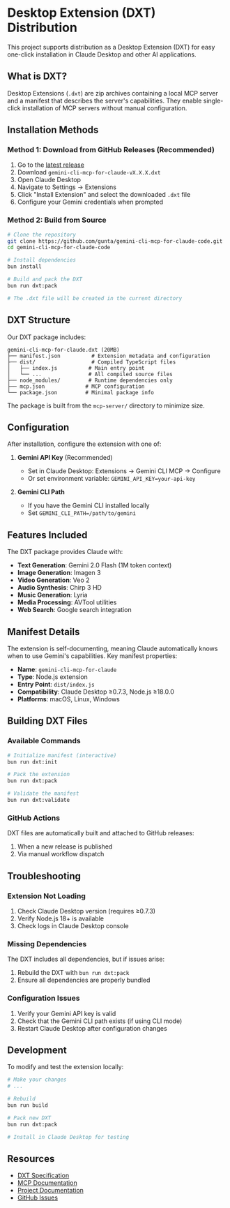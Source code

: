 # Desktop Extension (DXT) Distribution

This project supports distribution as a Desktop Extension (DXT) for easy one-click installation in Claude Desktop and other AI applications.

## What is DXT?

Desktop Extensions (`.dxt`) are zip archives containing a local MCP server and a manifest that describes the server's capabilities. They enable single-click installation of MCP servers without manual configuration.

## Installation Methods

### Method 1: Download from GitHub Releases (Recommended)

1. Go to the [latest release](https://github.com/gunta/gemini-cli-mcp-for-claude-code/releases/latest)
2. Download `gemini-cli-mcp-for-claude-vX.X.X.dxt`
3. Open Claude Desktop
4. Navigate to Settings → Extensions
5. Click "Install Extension" and select the downloaded `.dxt` file
6. Configure your Gemini credentials when prompted

### Method 2: Build from Source

```bash
# Clone the repository
git clone https://github.com/gunta/gemini-cli-mcp-for-claude-code.git
cd gemini-cli-mcp-for-claude-code

# Install dependencies
bun install

# Build and pack the DXT
bun run dxt:pack

# The .dxt file will be created in the current directory
```

## DXT Structure

Our DXT package includes:

```
gemini-cli-mcp-for-claude.dxt (20MB)
├── manifest.json          # Extension metadata and configuration
├── dist/                  # Compiled TypeScript files
│   ├── index.js          # Main entry point
│   └── ...               # All compiled source files
├── node_modules/         # Runtime dependencies only
├── mcp.json             # MCP configuration
└── package.json         # Minimal package info
```

The package is built from the `mcp-server/` directory to minimize size.

## Configuration

After installation, configure the extension with one of:

1. **Gemini API Key** (Recommended)
   - Set in Claude Desktop: Extensions → Gemini CLI MCP → Configure
   - Or set environment variable: `GEMINI_API_KEY=your-api-key`

2. **Gemini CLI Path**
   - If you have the Gemini CLI installed locally
   - Set `GEMINI_CLI_PATH=/path/to/gemini`

## Features Included

The DXT package provides Claude with:

- **Text Generation**: Gemini 2.0 Flash (1M token context)
- **Image Generation**: Imagen 3
- **Video Generation**: Veo 2
- **Audio Synthesis**: Chirp 3 HD
- **Music Generation**: Lyria
- **Media Processing**: AVTool utilities
- **Web Search**: Google search integration

## Manifest Details

The extension is self-documenting, meaning Claude automatically knows when to use Gemini's capabilities. Key manifest properties:

- **Name**: `gemini-cli-mcp-for-claude`
- **Type**: Node.js extension
- **Entry Point**: `dist/index.js`
- **Compatibility**: Claude Desktop ≥0.7.3, Node.js ≥18.0.0
- **Platforms**: macOS, Linux, Windows

## Building DXT Files

### Available Commands

```bash
# Initialize manifest (interactive)
bun run dxt:init

# Pack the extension
bun run dxt:pack

# Validate the manifest
bun run dxt:validate
```

### GitHub Actions

DXT files are automatically built and attached to GitHub releases:

1. When a new release is published
2. Via manual workflow dispatch

## Troubleshooting

### Extension Not Loading

1. Check Claude Desktop version (requires ≥0.7.3)
2. Verify Node.js 18+ is available
3. Check logs in Claude Desktop console

### Missing Dependencies

The DXT includes all dependencies, but if issues arise:

1. Rebuild the DXT with `bun run dxt:pack`
2. Ensure all dependencies are properly bundled

### Configuration Issues

1. Verify your Gemini API key is valid
2. Check that the Gemini CLI path exists (if using CLI mode)
3. Restart Claude Desktop after configuration changes

## Development

To modify and test the extension locally:

```bash
# Make your changes
# ...

# Rebuild
bun run build

# Pack new DXT
bun run dxt:pack

# Install in Claude Desktop for testing
```

## Resources

- [DXT Specification](https://github.com/anthropics/dxt)
- [MCP Documentation](https://modelcontextprotocol.io)
- [Project Documentation](https://gemini-mcp.mintlify.app)
- [GitHub Issues](https://github.com/gunta/gemini-cli-mcp-for-claude-code/issues)